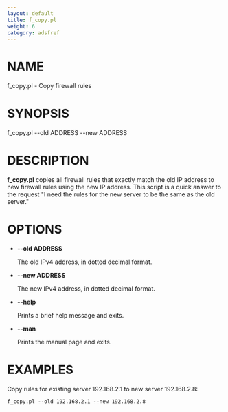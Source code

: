 ```yaml
---
layout: default
title: f_copy.pl
weight: 6
category: adsfref
---
```


# NAME

f\_copy.pl - Copy firewall rules

# SYNOPSIS

f\_copy.pl --old ADDRESS --new ADDRESS

# DESCRIPTION

__f\_copy.pl__ copies all firewall rules that exactly match the old IP address 
to new firewall rules using the new IP address. This script is a quick answer to the 
request "I need the rules for the new server to be the same as the old server."

# OPTIONS

- __\--old ADDRESS__

    The old IPv4 address, in dotted decimal format.

- __\--new ADDRESS__

    The new IPv4 address, in dotted decimal format.

- __\--help__

    Prints a brief help message and exits.

- __\--man__

    Prints the manual page and exits.

# EXAMPLES

Copy rules for existing server 192.168.2.1 to new server 192.168.2.8:

    f_copy.pl --old 192.168.2.1 --new 192.168.2.8


